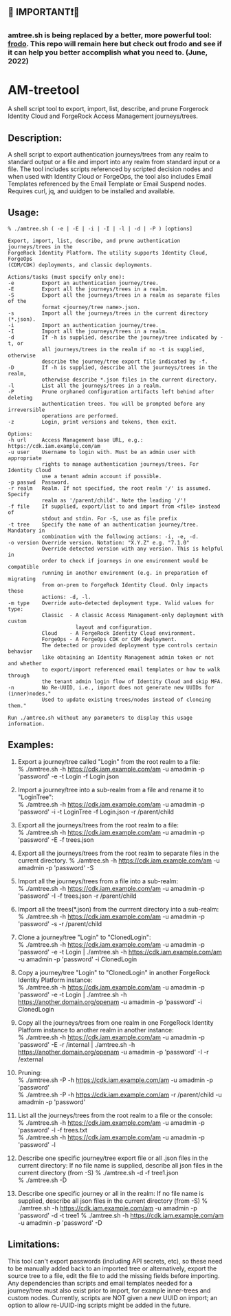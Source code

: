 ## 🔴 IMPORTANT❗🔴 
### amtree.sh is being replaced by a better, more powerful tool: [frodo](https://github.com/rockcarver/frodo). This repo will remain here but check out frodo and see if it can help you better accomplish what you need to. (June, 2022)

# AM-treetool
A shell script tool to export, import, list, describe, and prune Forgerock Identity Cloud and ForgeRock Access Management journeys/trees.

## Description:
A shell script to export authentication journeys/trees from any realm to standard output or a file and import into any realm from standard input or a file. The tool includes scripts referenced by scripted decision nodes and when used with Identity Cloud or ForgeOps, the tool also includes Email Templates referenced by the Email Template or Email Suspend nodes. Requires curl, jq, and uuidgen to be installed and available.


## Usage: 
    % ./amtree.sh ( -e | -E | -i | -I | -l | -d | -P ) [options]

    Export, import, list, describe, and prune authentication journeys/trees in the
    ForgeRock Identity Platform. The utility supports Identity Cloud, ForgeOps
    (CDM/CDK) deployments, and classic deployments.

    Actions/tasks (must specify only one):
    -e         Export an authentication journey/tree.
    -E         Export all the journeys/trees in a realm.
    -S         Export all the journeys/trees in a realm as separate files of the
               format <journey/tree name>.json.
    -s         Import all the journeys/trees in the current directory (*.json).
    -i         Import an authentication journey/tree.
    -I         Import all the journeys/trees in a realm.
    -d         If -h is supplied, describe the journey/tree indicated by -t, or
               all journeys/trees in the realm if no -t is supplied, otherwise
               describe the journey/tree export file indicated by -f.
    -D         If -h is supplied, describe all the journeys/trees in the realm,
               otherwise describe *.json files in the current directory.
    -l         List all the journeys/trees in a realm.
    -P         Prune orphaned configuration artifacts left behind after deleting
               authentication trees. You will be prompted before any irreversible
               operations are performed.
    -z         Login, print versions and tokens, then exit.

    Options:
    -h url     Access Management base URL, e.g.: https://cdk.iam.example.com/am
    -u user    Username to login with. Must be an admin user with appropriate
               rights to manage authentication journeys/trees. For Identity Cloud
               use a tenant admin account if possible.
    -p passwd  Password.
    -r realm   Realm. If not specified, the root realm '/' is assumed. Specify
               realm as '/parent/child'. Note the leading '/'!
    -f file    If supplied, export/list to and import from <file> instead of
               stdout and stdin. For -S, use as file prefix
    -t tree    Specify the name of an authentication journey/tree. Mandatory in
               combination with the following actions: -i, -e, -d.
    -o version Override version. Notation: "X.Y.Z" e.g. "7.1.0"
               Override detected version with any version. This is helpful in
               order to check if journeys in one environment would be compatible
               running in another environment (e.g. in preparation of migrating
               from on-prem to ForgeRock Identity Cloud. Only impacts these
               actions: -d, -l.
    -m type    Override auto-detected deployment type. Valid values for type:
               Classic  - A classic Access Management-only deployment with custom
                          layout and configuration.
               Cloud    - A ForgeRock Identity Cloud environment.
               ForgeOps - A ForgeOps CDK or CDM deployment.
               The detected or provided deployment type controls certain behavior
               like obtaining an Identity Management admin token or not and whether
               to export/import referenced email templates or how to walk through
               the tenant admin login flow of Identity Cloud and skip MFA.
    -n         No Re-UUID, i.e., import does not generate new UUIDs for (inner)nodes." 
               Used to update existing trees/nodes instead of cloneing them."

    Run ./amtree.sh without any parameters to display this usage information.

## Examples:
1) Export a journey/tree called "Login" from the root realm to a file:  
    % ./amtree.sh -h https://cdk.iam.example.com/am -u amadmin -p 'password' -e -t Login -f Login.json
  
2) Import a journey/tree into a sub-realm from a file and rename it to "LoginTree":  
    % ./amtree.sh -h https://cdk.iam.example.com/am -u amadmin -p 'password' -i -t LoginTree -f Login.json -r /parent/child
  
3) Export all the journeys/trees from the root realm to a file:  
    % ./amtree.sh -h https://cdk.iam.example.com/am -u amadmin -p 'password' -E -f trees.json
  
4) Export all the journeys/trees from the root realm to separate files in the current directory. 
    % ./amtree.sh -h https://cdk.iam.example.com/am -u amadmin -p 'password' -S  
  
5) Import all the journeys/trees from a file into a sub-realm:  
    % ./amtree.sh -h https://cdk.iam.example.com/am -u amadmin -p 'password' -I -f trees.json -r /parent/child
  
6) Import all the trees(*.json) from the currrent directory into a sub-realm:  
    % ./amtree.sh -h https://cdk.iam.example.com/am -u amadmin -p 'password' -s -r /parent/child  
  
7) Clone a journey/tree "Login" to "ClonedLogin":  
    % ./amtree.sh -h https://cdk.iam.example.com/am -u amadmin -p 'password' -e -t Login | ./amtree.sh -h https://cdk.iam.example.com/am -u amadmin -p 'password' -i ClonedLogin  
  
8) Copy a journey/tree "Login" to "ClonedLogin" in another ForgeRock Identity Platform instance:  
    % ./amtree.sh -h https://cdk.iam.example.com/am -u amadmin -p 'password' -e -t Login | ./amtree.sh -h https://another.domain.org/openam -u amadmin -p 'password' -i ClonedLogin  
  
9) Copy all the journeys/trees from one realm in one ForgeRock Identity Platform instance to another realm in another instance:  
    % ./amtree.sh -h https://cdk.iam.example.com/am -u amadmin -p 'password' -E -r /internal | ./amtree.sh -h https://another.domain.org/openam -u amadmin -p 'password' -I -r /external  
  
10) Pruning:  
    % ./amtree.sh -P -h https://cdk.iam.example.com/am -u amadmin -p 'password'  
    % ./amtree.sh -P -h https://cdk.iam.example.com/am -r /parent/child -u amadmin -p 'password'
  
11) List all the journeys/trees from the root realm to a file or the console:  
    % ./amtree.sh -h https://cdk.iam.example.com/am -u amadmin -p 'password' -l -f trees.txt  
    % ./amtree.sh -h https://cdk.iam.example.com/am -u amadmin -p 'password' -l
  
12) Describe one specific journey/tree export file or all .json files in the current directory:
    If no file name is supplied, describe all json files in the current directory (from -S)
    % ./amtree.sh -d -f tree1.json  
    % ./amtree.sh -D
  
13) Describe one specific journey or all in the realm:
    If no file name is supplied, describe all json files in the current directory (from -S)
    % ./amtree.sh -h https://cdk.iam.example.com/am -u amadmin -p 'password' -d -t tree1
    % ./amtree.sh -h https://cdk.iam.example.com/am -u amadmin -p 'password' -D

## Limitations:
This tool can't export passwords (including API secrets, etc), so these need to be manually added back to an imported tree or alternatively, export the source tree to a file, edit the file to add the missing fields before importing. Any dependencies than scripts and email templates needed for a journey/tree must also exist prior to import, for example inner-trees and custom nodes. Currently, scripts are NOT given a new UUID on import; an option to allow re-UUID-ing scripts might be added in the future.
